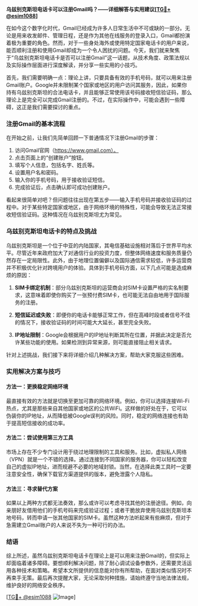 **乌兹别克斯坦电话卡可以注册Gmail吗？——详细解答与实用建议[[TG💪+ @esim1088](https://t.me/s/esim1088)]**

在如今这个数字化时代，Gmail已经成为许多人日常生活中不可或缺的一部分。无论是用来收发邮件、管理日程，还是作为其他在线服务的登录入口，Gmail都扮演着极为重要的角色。然而，对于一些身处海外或使用特定国家电话卡的用户来说，能否顺利注册和使用Gmail却成为一个令人困扰的问题。今天，我们就来聚焦于“乌兹别克斯坦电话卡是否可以注册Gmail”这一话题，从技术角度、政策法规以及实际操作层面进行深度解读，并分享一些实用的小技巧。

首先，我们需要明确一点：理论上讲，只要具备有效的手机号码，就可以用来注册Gmail账户。Google并未限制某个国家或地区的用户访问其服务，因此，如果你持有乌兹别克斯坦的合法电话卡，并且能够正常使用该号码接收短信验证码，那么理论上是完全可以完成Gmail注册的。不过，在实际操作中，可能会遇到一些障碍，这正是我们需要探讨的重点。

### 注册Gmail的基本流程

在开始之前，让我们先简单回顾一下普通情况下注册Gmail的步骤：

1. 访问Gmail官网（https://www.gmail.com）。
2. 点击页面上的“创建账户”按钮。
3. 填写个人信息，包括名字、姓氏等。
4. 设置用户名和密码。
5. 输入你的手机号码，用于接收验证短信。
6. 完成验证后，点击确认即可成功创建账户。

看起来很简单对吧？但问题往往出现在第五步——输入手机号码并接收验证码的过程中。对于某些特定国家或地区，由于网络环境的特殊性，可能会导致无法正常接收短信验证码。这种情况在乌兹别克斯坦尤为常见。

### 乌兹别克斯坦电话卡的特点及挑战

乌兹别克斯坦是一个位于中亚的内陆国家，其电信基础设施相对落后于世界平均水平。尽管近年来政府加大了对通信行业的投资力度，但整体网络速度和服务质量仍然存在一定局限性。此外，由于地理位置偏僻以及国际通信需求较低，许多运营商并不积极优化针对跨境用户的体验。具体到手机号码方面，以下几点可能是造成麻烦的原因：

1. **SIM卡绑定机制**：部分乌兹别克斯坦的运营商会对SIM卡设置严格的实名制要求，这意味着即使你购买了一张预付费SIM卡，也可能无法自由地用于国际服务的注册。
   
2. **短信延迟或失败**：即便你的电话卡能够正常工作，但在高峰时段或者信号不佳的情况下，接收验证码的时间可能大大延长，甚至完全失败。
   
3. **IP地址限制**：Google会根据用户的IP地址判断其所在位置，并据此决定是否允许某些功能的使用。如果检测到异常来源，则可能直接阻止相关请求。

针对上述挑战，我们接下来将详细介绍几种解决方案，帮助大家克服这些困难。

### 实用解决方案与技巧

#### 方法一：更换稳定网络环境

最直接有效的方法就是切换至更加可靠的网络环境。例如，你可以选择连接Wi-Fi热点，尤其是那些来自其他国家或地区的公共WiFi。这样做的好处在于，它可以伪装你的IP地址，从而降低被Google误判的风险。同时，稳定的网络连接也有助于提高短信接收的成功率。

#### 方法二：尝试使用第三方工具

市场上存在不少专门设计用于绕过地理限制的工具和服务。比如，虚拟私人网络（VPN）就是一个不错的选择。通过连接到不同国家的服务器，你可以轻松改变自己的虚拟IP地址，进而规避不必要的地域封锁。当然，在选择此类工具时一定要注意安全性，确保下载官方渠道提供的版本，避免泄露个人隐私。

#### 方法三：寻求替代方案

如果以上两种方式都无法奏效，那么或许可以考虑寻找其他的注册途径。例如，向亲朋好友借用他们的手机号码来完成验证过程；或者干脆放弃使用乌兹别克斯坦本地号码，转而申请一张其他国家的SIM卡。虽然这种方法听起来有些麻烦，但对于急需建立Gmail账户的人来说不失为一种可行的办法。

### 结语

综上所述，虽然乌兹别克斯坦电话卡在理论上是可以用来注册Gmail的，但实际上却面临着诸多障碍。要想顺利解决问题，除了耐心调试设备参数外，还需要灵活运用各种技术和策略。希望本文所提供的信息能对你有所帮助，在面对类似情况时不再束手无策。最后再次提醒大家，无论采取何种措施，请始终遵守当地法律法规，维护良好的网络安全秩序。

[[TG💪+ @esim1088](https://t.me/s/esim1088) ![Image](https://i.postimg.cc/4NQfJmqS/Snipaste-2025-05-13-00-14-12.png)]